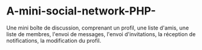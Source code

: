 # A-mini-social-network-PHP-
Une mini boîte de discussion, comprenant un profil, une liste d'amis, une liste de membres, l'envoi de messages, l'envoi d'invitations, la réception de notifications, la modification du profil.
